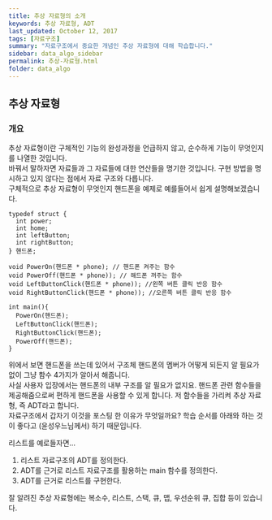 ```yaml
---
title: 추상 자료형의 소개
keywords: 추상 자료형, ADT
last_updated: October 12, 2017
tags: [자료구조]
summary: "자료구조에서 중요한 개념인 추상 자료형에 대해 학습합니다."
sidebar: data_algo_sidebar
permalink: 추상-자료형.html
folder: data_algo
---
```


## 추상 자료형

### 개요

추상 자료형이란 구체적인 기능의 완성과정을 언급하지 않고, 순수하게 기능이 무엇인지를 나열한 것입니다.  
바꿔서 말하자면 자료들과 그 자료들에 대한 연산들을 명기한 것입니다. 구현 방법을 명시하고 있지 않다는 점에서 자료 구조와 다릅니다.  
구체적으로 추상 자료형이 무엇인지 핸드폰을 예제로 예를들어서 쉽게 설명해보겠습니다.

```
typedef struct {
  int power;
  int home;
  int leftButton;
  int rightButton;
} 핸드폰;

void PowerOn(핸드폰 * phone); // 핸드폰 켜주는 함수
void PowerOff(핸드폰 * phone)); // 해드폰 꺼주는 함수
void LeftButtonClick(핸드폰 * phone)); //왼쪽 버튼 클릭 반응 함수
void RightButtonClick(핸드폰 * phone)); //오른쪽 버튼 클릭 반응 함수

int main(){
  PowerOn(핸드폰);
  LeftButtonClick(핸드폰);
  RightButtonClick(핸드폰);
  PowerOff(핸드폰);
}
```

위에서 보면 핸드폰을 쓰는데 있어서 구조체 핸드폰의 멤버가 어떻게 되든지 알 필요가 없이 그냥 함수 4가지가 알아서 해줍니다.  
사실 사용자 입장에서는 핸드폰의 내부 구조를 알 필요가 없지요. 핸드폰 관련 함수들을 제공해줌으로써 편하게 핸드폰을 사용할 수 있게 합니다. 저 함수들을 가리켜 추상 자료형, 즉 ADT라고 합니다.  
자료구조에서 갑자기 이것을 포스팅 한 이유가 무엇일까요? 학습 순서를 아래와 하는 것이 좋다고 (윤성우느님께서) 하기 때문입니다.  
  
리스트를 예로들자면…  

1. 리스트 자료구조의 ADT를 정의한다.
2. ADT를 근거로 리스트 자료구조를 활용하는 main 함수를 정의한다.
3. ADT를 근거로 리스트를 구현한다.

잘 알려진 추상 자료형에는 복소수, 리스트, 스택, 큐, 맵, 우선순위 큐, 집합 등이 있습니다.